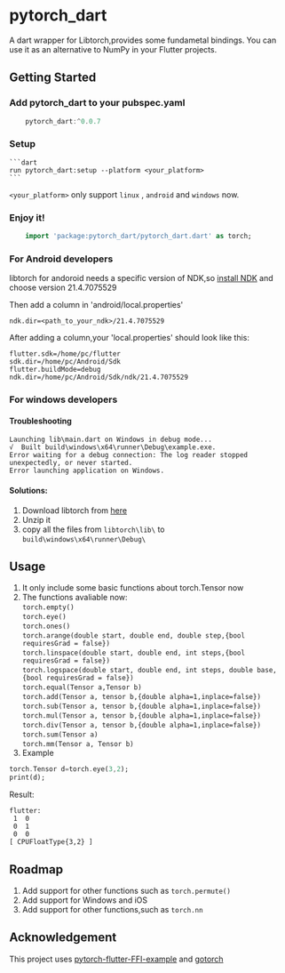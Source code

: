 # pytorch_dart

A dart wrapper for Libtorch,provides some fundametal bindings.
You can use it as an alternative to NumPy in your Flutter projects.

## Getting Started
### Add pytorch_dart to your pubspec.yaml  
```dart
    pytorch_dart:^0.0.7
```
### Setup
    ```dart
    run pytorch_dart:setup --platform <your_platform>
    ```

`<your_platform>` only support `linux` , `android` and `windows` now.  
     

### Enjoy it!
```dart
    import 'package:pytorch_dart/pytorch_dart.dart' as torch;

```
### For Android developers  
libtorch for andoroid needs a specific version of NDK,so [install NDK](https://developer.android.com/studio/projects/install-ndk?hl=zh-cn) and choose version 21.4.7075529  

Then add a column in 'android/local.properties'  

    
    ndk.dir=<path_to_your_ndk>/21.4.7075529
    
After adding a column,your 'local.properties' should look like this:  

    
    flutter.sdk=/home/pc/flutter
    sdk.dir=/home/pc/Android/Sdk
    flutter.buildMode=debug
    ndk.dir=/home/pc/Android/Sdk/ndk/21.4.7075529
    
### For windows developers
#### Troubleshooting
```
Launching lib\main.dart on Windows in debug mode...
√  Built build\windows\x64\runner\Debug\example.exe.
Error waiting for a debug connection: The log reader stopped unexpectedly, or never started.
Error launching application on Windows.
```
#### Solutions:  
1. Download libtorch from [here](https://download.pytorch.org/libtorch/cpu/libtorch-win-shared-with-deps-2.2.2%2Bcpu.zip)  
2. Unzip it
3. copy all the files from `libtorch\lib\` to `build\windows\x64\runner\Debug\`

## Usage
1. It only include some basic functions about torch.Tensor now
2. The functions avaliable now:  
`torch.empty()`  
`torch.eye()`  
`torch.ones()`  
`torch.arange(double start, double end, double step,{bool requiresGrad = false})`  
`torch.linspace(double start, double end, int steps,{bool requiresGrad = false})`  
`torch.logspace(double start, double end, int steps, double base,{bool requiresGrad = false})`  
`torch.equal(Tensor a,Tensor b)`  
`torch.add(Tensor a, tensor b,{double alpha=1,inplace=false})`  
`torch.sub(Tensor a, tensor b,{double alpha=1,inplace=false})`  
`torch.mul(Tensor a, tensor b,{double alpha=1,inplace=false})`  
`torch.div(Tensor a, tensor b,{double alpha=1,inplace=false})`  
`torch.sum(Tensor a)`  
`torch.mm(Tensor a, Tensor b)`  
3. Example
```dart
torch.Tensor d=torch.eye(3,2);
print(d);
```
Result:
```
flutter:
 1  0
 0  1
 0  0
[ CPUFloatType{3,2} ]
```
## Roadmap
1. Add support for other functions such as `torch.permute()`
2. Add support for Windows and iOS
3. Add support for other functions,such as `torch.nn`

## Acknowledgement
This project uses [pytorch-flutter-FFI-example](https://github.com/dvagala/pytorch-flutter-FFI-example) and [gotorch](https://github.com/wangkuiyi/gotorch)